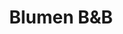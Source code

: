 ---
title: "Blumen B&B"
url: /klagenfurt-am-woerthersee/blumen-bundb-rosentaler-strasse/
shop: Blumen
---